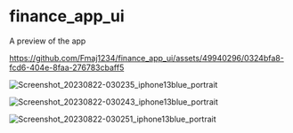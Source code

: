 # finance_app_ui

A preview of the app

https://github.com/Fmaj1234/finance_app_ui/assets/49940296/0324bfa8-fcd6-404e-8faa-276783cbaff5

![Screenshot_20230822-030235_iphone13blue_portrait](https://github.com/Fmaj1234/finance_app_ui/assets/49940296/6e18930d-d2ff-4704-8bc3-0acc01598f7e)

![Screenshot_20230822-030243_iphone13blue_portrait](https://github.com/Fmaj1234/finance_app_ui/assets/49940296/3c4c1ad7-25f3-4c3f-87c0-5f63facf7f8c)

![Screenshot_20230822-030251_iphone13blue_portrait](https://github.com/Fmaj1234/finance_app_ui/assets/49940296/710c1c89-e639-41c3-8f65-534c62f67c3a)
